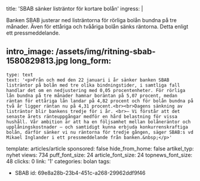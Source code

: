 title: 'SBAB sänker listräntor för kortare bolån'
ingress: |
  <p>Banken SBAB justerar ned listräntorna för rörliga bolån bundna på tre månader. Även för ettåriga och tvååriga bolån sänks räntorna. Detta enligt ett pressmeddelande.
  </p>
  
intro_image: /assets/img/ritning-sbab-1580829813.jpg
long_form:
  -
    type: text
    text: '<p>Från och med den 22 januari i år sänker banken SBAB listräntor på bolån med tre olika bindningstider, i samtliga fall handlar det om en nedjustering med 0,05 procentenheter. För rörliga lån bundna på tre månader hamnar boräntan på 5,07 procent, medan räntan för ettåriga lån landar på 4,82 procent och för bolån bundna på två år ligger räntan nu på 4,31 procent.<br><br>Dagens sänkning av listräntor blir bankens tredje för i år. <br>– Vi förstår att det senaste årets ränteuppgångar medför en hård belastning för vissa hushåll. Vår ambition är att ha en följsamhet mellan bolåneräntor och upplåningskostnader – och samtidigt kunna erbjuda konkurrenskraftiga bolån, därför sänker vi nu räntorna för tredje gången, säger SBAB:s vd Mikael Inglander i ett pressmeddelande från banken.&nbsp;</p>'
template: articles/article
sponsored: false
hide_from_home: false
artikel_typ: nyhet
views: 734
puff_font_size: 24
article_font_size: 24
topnews_font_size: 48
clicks: 0
link: '1'
categories: bolan
tags:
  - SBAB
id: 69e8a28b-23b4-451c-a268-29962ddf9f46
